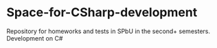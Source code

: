 # Space-for-CSharp-development
Repository for homeworks and tests in SPbU in the second+ semesters. Development on C#
